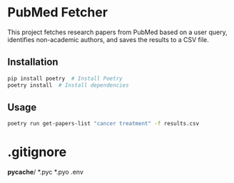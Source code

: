 # PubMed Fetcher

This project fetches research papers from PubMed based on a user query, identifies non-academic authors, and saves the results to a CSV file.

## Installation
```sh
pip install poetry  # Install Poetry
poetry install  # Install dependencies
```

## Usage
```sh
poetry run get-papers-list "cancer treatment" -f results.csv
```

# .gitignore
__pycache__/
*.pyc
*.pyo
.env
